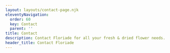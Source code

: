 ```yaml
---
layout: layouts/contact-page.njk
eleventyNavigation:
  order: 60
  key: Contact
  parent: ''
title: Contact
description: Contact Floriade for all your fresh & dried flower needs.
header_title: Contact Floriade
---
```

